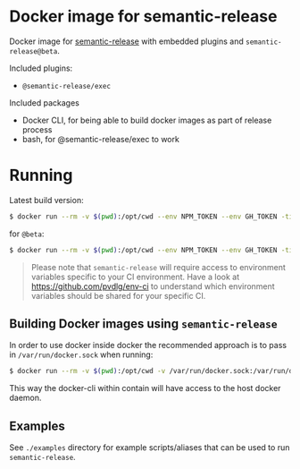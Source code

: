 # Docker image for semantic-release

Docker image for [semantic-release](https://semantic-release.gitbook.io/semantic-release/) with embedded plugins and `semantic-release@beta`.

Included plugins:

- `@semantic-release/exec`

Included packages

- Docker CLI, for being able to build docker images as part of release process
- bash, for @semantic-release/exec to work

# Running

Latest build version:

```sh
$ docker run --rm -v $(pwd):/opt/cwd --env NPM_TOKEN --env GH_TOKEN -ti zaripych/semantic-release
```

for `@beta`:

```sh
$ docker run --rm -v $(pwd):/opt/cwd --env NPM_TOKEN --env GH_TOKEN -ti zaripych/semantic-release:beta
```

> Please note that `semantic-release` will require access to environment variables specific to your CI environment. Have a look at https://github.com/pvdlg/env-ci to understand which environment variables should be shared for your specific CI.

## Building Docker images using `semantic-release`

In order to use docker inside docker the recommended approach is to pass in `/var/run/docker.sock` when running:

```sh
$ docker run --rm -v $(pwd):/opt/cwd -v /var/run/docker.sock:/var/run/docker.sock -ti zaripych/semantic-release:beta
```

This way the docker-cli within contain will have access to the host docker daemon.

## Examples

See `./examples` directory for example scripts/aliases that can be used to run `semantic-release`.
